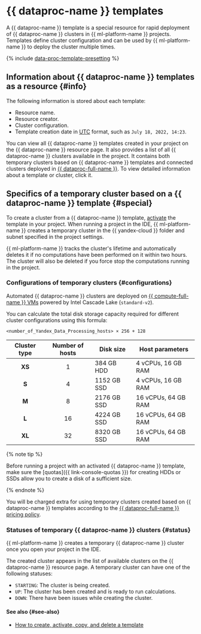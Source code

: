 # {{ dataproc-name }} templates

A {{ dataproc-name }} template is a special resource for rapid deployment of {{ dataproc-name }} clusters in {{ ml-platform-name }} projects. Templates define cluster configuration and can be used by {{ ml-platform-name }} to deploy the cluster multiple times.

{% include [data-proc-template-presetting](../../_includes/datasphere/settings-for-data-processing.md) %}

## Information about {{ dataproc-name }} templates as a resource {#info}

The following information is stored about each template:

* Resource name.
* Resource creator.
* Cluster configuration.
* Template creation date in [UTC](https://en.wikipedia.org/wiki/Coordinated_Universal_Time) format, such as `July 18, 2022, 14:23`.

You can view all {{ dataproc-name }} templates created in your project on the {{ dataproc-name }} resource page. It also provides a list of all {{ dataproc-name }} clusters available in the project. It contains both temporary clusters based on {{ dataproc-name }} templates and connected clusters deployed in [{{ dataproc-full-name }}](../../data-proc/). To view detailed information about a template or cluster, click it.

## Specifics of a temporary cluster based on a {{ dataproc-name }} template {#special}

To create a cluster from a {{ dataproc-name }} template, [activate](../operations/data-processing-template.md#activate) the template in your project. When running a project in the IDE, {{ ml-platform-name }} creates a temporary cluster in the {{ yandex-cloud }} folder and subnet specified in the project settings.

{{ ml-platform-name }} tracks the cluster's lifetime and automatically deletes it if no computations have been performed on it within two hours. The cluster will also be deleted if you force stop the computations running in the project.

### Configurations of temporary clusters {#configurations}

Automated {{ dataproc-name }} clusters are deployed on [{{ compute-full-name }} VMs](../../compute/concepts/vm.md) powered by Intel Cascade Lake (`standard-v2`).

You can calculate the total disk storage capacity required for different cluster configurations using this formula:

```text
<number_of_Yandex_Data_Processing_hosts> × 256 + 128
```

| Cluster type | Number of hosts | Disk size |  Host parameters   |
|:------------:|:-----------------:|--------------|------------------- |
|    **XS**    |         1         | 384 GB HDD   | 4 vCPUs, 16 GB RAM  |
|    **S**     |         4         | 1152 GB SSD  | 4 vCPUs, 16 GB RAM  |
|    **M**     |         8         | 2176 GB SSD  | 16 vCPUs, 64 GB RAM |
|    **L**     |        16         | 4224 GB SSD  | 16 vCPUs, 64 GB RAM |
|    **XL**    |        32         | 8320 GB SSD  | 16 vCPUs, 64 GB RAM |

{% note tip %}

Before running a project with an activated {{ dataproc-name }} template, make sure the [quotas]({{ link-console-quotas }}) for creating HDDs or SSDs allow you to create a disk of a sufficient size.

{% endnote %}

You will be charged extra for using temporary clusters created based on {{ dataproc-name }} templates according to the [{{ dataproc-full-name }} pricing policy](../../data-proc/pricing.md).

### Statuses of temporary {{ dataproc-name }} clusters {#status}

{{ ml-platform-name }} creates a temporary {{ dataproc-name }} cluster once you open your project in the IDE.

The created cluster appears in the list of available clusters on the {{ dataproc-name }} resource page. A temporary cluster can have one of the following statuses:
* `STARTING`: The cluster is being created.
* `UP`: The cluster has been created and is ready to run calculations.
* `DOWN`: There have been issues while creating the cluster.

#### See also {#see-also}

* [How to create, activate, copy, and delete a template](../operations/data-processing-template.md)
